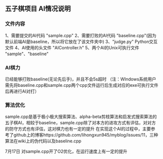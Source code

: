 ## 五子棋项目 AI情况说明

### 文件内容
1、需要提交的AI代码 "sample.cpp"
2、需要打败的AI代码 "baseline.cpp"(因为默认前端AI是baseline，所以将它放在了该文件夹中)
3、"judge.py" Python交互文件
4、AI使用的头文件 "AIController.h" 
5、两个AI的Unix可执行文件 "sample"、"baseline"

### AI棋力
已经能够打败baseline(无论先后手)，并且不会5s超时
（注：WIndows系统用户需先将baseline.cpp和sample.cpp两个cpp文件运行后生成对应的exe可执行文件后再进行AI对打）

### 算法优化
sample.cpp是基于极小极大搜索算法、alpha-beta剪枝算法和启发式搜索算法的五子棋AI，相较于baseline，sample.cpp除了对本方的进攻方式有评估，对对方的防守方式也有评估，这对棋力也有一定的提升
在实现这个AI的过程中，主要参考了github上的博客https://github.com/lihongxun945/myblog/issues/11，三种算法在wiki上的伪代码以及baseline.cpp

7月17日 对sample.cpp开了O2优化，在运行速度上有一定的提升